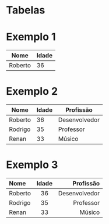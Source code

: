 # Tabelas

# Exemplo 1

| Nome | Idade |
| ---- | ----- |
| Roberto | 36 |

# Exemplo 2

| Nome | Idade | Profissão |
| ---- | ----- | --------- |
| Roberto | 36 | Desenvolvedor|
| Rodrigo | 35 | Professor|
| Renan | 33 | Músico|

# Exemplo 3

| Nome | Idade | Profissão |
| :---- | :-----: | ---------: |
| Roberto | 36 | Desenvolvedor|
| Rodrigo | 35 | Professor|
| Renan | 33 | Músico|

